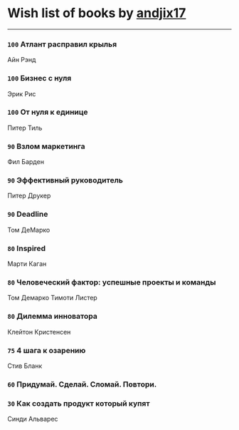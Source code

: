 # Wish list of books by [andjix17](https://plus.google.com/u/0/111107669790056792515/)
---

### `100` Атлант расправил крылья
Айн Рэнд

### `100` Бизнес с нуля
Эрик Рис

### `100` От нуля к единице
Питер Тиль

### `90` Взлом маркетинга
Фил Барден

### `90` Эффективный руководитель
Питер Друкер

### `90` Deadline
Том ДеМарко

### `80` Inspired
Марти Каган

### `80` Человеческий фактор: успешные проекты и команды
Том Демарко Тимоти Листер

### `80` Дилемма инноватора
Клейтон Кристенсен

### `75` 4 шага к озарению
Стив Бланк

### `60` Придумай. Сделай. Сломай. Повтори.

### `30` Как создать продукт который купят
Синди Альварес

